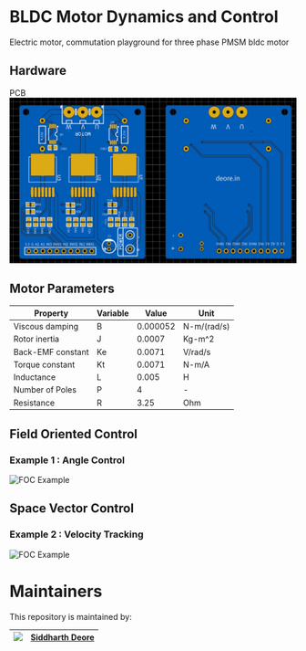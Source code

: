 # BLDC Motor Dynamics and Control
Electric motor, commutation playground for three phase PMSM bldc motor

## Hardware
PCB
![Schematic](Hardware/PCBVer1.0.png)

## Motor Parameters

 Property | Variable | Value | Unit |
--- | --- | --- | ---
Viscous damping | B | 0.000052 | N-m/(rad/s) 
Rotor inertia | J | 0.0007 | Kg-m^2
Back-EMF constant | Ke | 0.0071 | V/rad/s
Torque constant | Kt | 0.0071 | N-m/A
Inductance | L | 0.005 | H
Number of Poles | P | 4 | -
Resistance | R | 3.25 | Ohm

## Field Oriented Control

### Example 1 : Angle Control

![FOC Example](https://github.com/siddharthdeore/BLDCMotor/blob/main/simulations/ex_1_foc.png)

## Space Vector Control

### Example 2 : Velocity Tracking

![FOC Example](https://github.com/siddharthdeore/BLDCMotor/blob/main/simulations/ex_2_sv.png)


# Maintainers
This repository is maintained by:

| <img src="https://avatars.githubusercontent.com/u/12745747" width="32">  | [Siddharth Deore](https://gitlab.advr.iit.it/sdeore) |
|--|--|

